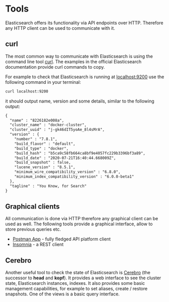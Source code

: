 # Tools

Elasticsearch offers its functionality via API endpoints over HTTP. Therefore any HTTP client can be used to communicate with it.


## curl

The most common way to communicate with Elasticsearch is using the command line tool [curl](https://curl.se/). The examples in the official Elasticsearch documentation provide curl commands to copy.

For example to check that Elasticsearch is running at [localhost:9200](http://localhost:9200) use the following command in your terminal:

```bash
curl localhost:9200
```

it should output name, version and some details, similar to the following output:

```txt
{
  "name" : "8226182e008a",
  "cluster_name" : "docker-cluster",
  "cluster_uuid" : "j-gk46dIT5yoAe_8l4sMrA",
  "version" : {
    "number" : "7.8.1",
    "build_flavor" : "default",
    "build_type" : "docker",
    "build_hash" : "b5ca9c58fb664ca8bf9e4057fc229b3396bf3a89",
    "build_date" : "2020-07-21T16:40:44.668009Z",
    "build_snapshot" : false,
    "lucene_version" : "8.5.1",
    "minimum_wire_compatibility_version" : "6.8.0",
    "minimum_index_compatibility_version" : "6.0.0-beta1"
  },
  "tagline" : "You Know, for Search"
}
```


## Graphical clients

All communication is done via HTTP therefore any graphical client can be used as well. The following tools provide a graphical interface, allow to store previous queries etc.

* [Postman App](https://www.postman.com/downloads/) - fully fledged API platform client
* [Insomnia](https://insomnia.rest/) - a REST client


## Cerebro

Another useful tool to check the state of Elasticsearch is [Cerebro](https://github.com/lmenezes/cerebro) (the successor to **head** and **kopf**). It provides a web interface to see the cluster state, Elasticsearch instances, indexes. It also provides some basic management capabilities, for example to set aliases, create / restore snapshots. One of the views is a basic query interface.
